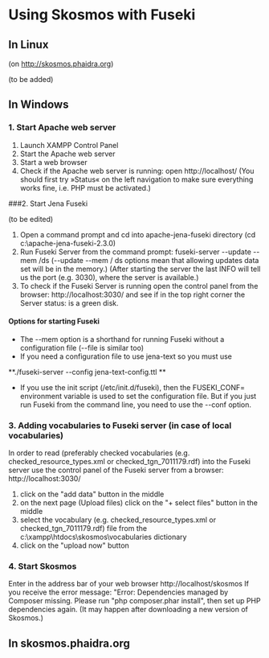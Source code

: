 # Using Skosmos with Fuseki

## In Linux 

(on http://skosmos.phaidra.org)

(to be added)

## In Windows

### 1. Start Apache web server

1. Launch XAMPP Control Panel
2. Start the Apache web server
3. Start a web browser
4. Check if the Apache web server is running: open http://localhost/
(You should first try »Status« on the left navigation to make sure everything works fine, i.e. PHP must be activated.)

###2. Start Jena Fuseki

(to be edited)

1. Open a command prompt and cd into apache-jena-fuseki directory (cd c:\apache-jena-fuseki-2.3.0)
2. Run Fuseki Server from the command prompt: fuseki-server --update --mem /ds
(--update --mem / ds options mean that allowing updates data set will be in the memory.)
(After starting the server the last INFO will tell us the port (e.g. 3030), where the server is available.)
3. To check if the Fuseki Server is running open the control panel from the browser: http://localhost:3030/ 
and see if in the top right corner the Server status: is a green disk.

#### Options for starting Fuseki

* The --mem option is a shorthand for running Fuseki without a configuration file (--file is similar too)
*  If you need a configuration file to use jena-text so you must use

  **./fuseki-server --config jena-text-config.ttl **

* If you use the init script (/etc/init.d/fuseki), then the FUSEKI_CONF= environment variable is used to set the configuration file. But if you just run Fuseki from the command line, you need to use the --conf option. 



### 3. Adding vocabularies to Fuseki server (in case of local vocabularies)

In order to read (preferably checked vocabularies (e.g. checked_resource_types.xml or checked_tgn_7011179.rdf) into the Fuseki server use the control panel of the Fuseki server from a browser: http://localhost:3030/

1. click on the "add data" button in the middle
2. on the next page (Upload files) click on the "+ select files" button in the middle
3. select the vocabulary (e.g. checked_resource_types.xml or checked_tgn_7011179.rdf) file from the c:\xampp\htdocs\skosmos\vocabularies dictionary
4. click on the "upload now" button

### 4. Start Skosmos
Enter in the address bar of your web browser http://localhost/skosmos
If you receive the error message: "Error: Dependencies managed by Composer missing. Please run "php composer.phar install", then set up PHP dependencies again. (It may happen after downloading a new version of Skosmos.)

## In skosmos.phaidra.org

